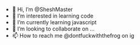 - 👋 Hi, I’m @SheshMaster
- 👀 I’m interested in learning code
- 🌱 I’m currently learning javascript
- 💞️ I’m looking to collaborate on ...
- 📫 How to reach me @dontfuckwiththefrog on ig

<!---
SheshMaster/SheshMaster is a ✨ special ✨ repository because its `README.md` (this file) appears on your GitHub profile.
You can click the Preview link to take a look at your changes.
--->
